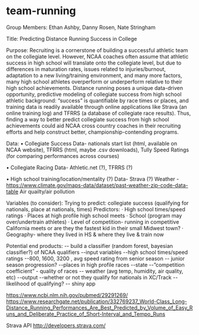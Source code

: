 # team-running

Group Members: Ethan Ashby, Danny Rosen, Nate Stringham
 
Title: Predicting Distance Running Success in College
 
Purpose: Recruiting is a cornerstone of building a successful athletic team on the collegiate level. However, NCAA coaches often assume that athletic success in high school will translate onto the collegiate level, but due to differences in maturation rates, issues related to injuries/burnout, adaptation to a new living/training environment, and many more factors, many high school athletes overperform or underperform relative to their high school achievements. Distance running poses a unique data-driven opportunity, predictive modeling of collegiate success from high school athletic background: “success” is quantifiable by race times or places, and training data is readily available through online applications like Strava (an online training log) and TFRRS (a database of collegiate race results). Thus, finding a way to better predict collegiate success from high school achievements could aid NCAA cross country coaches in their recruiting efforts and help construct better, championship-contending programs. 

Data:
• Collegiate Success Data- nationals start list (html, available on NCAA website), TFRRS (html, maybe .csv downloads), Tully Speed Ratings (for comparing performances across courses)

• Collegiate Racing Data- Athletic.net (?), TFRRS (?)

• High school training/location/mentality (?) Data- Strava (?)
Weather - https://www.climate.gov/maps-data/dataset/past-weather-zip-code-data-table
Air quailty/air pollution

Variables (to consider):
Trying to predict: collegiate success (qualifying for nationals, place at nationals, times)
Predictors:
·      High school times/speed ratings
·      Places at high profile high school meets
·      School (program may over/undertrain athletes)
·      Level of competition- running in competitive California meets or are they the fastest kid in their small Midwest town?
·      Geography- where they lived in HS & where they live & train now
 
Potential end products:
 	-- build a classifier (random forest, bayesian classifier?) of NCAA qualifiers
		--input variables 
			--high school times/speed ratings
				--800, 1600, 3200 , avg speed rating from senior season
				-- junior season progression?
			--places in high profile races
			--state 
			--”competition coefficient” - quality of races
			-- weather (avg temp, humidity, air quality, etc)
		--output
			--whether or not they qualify for nationals in XC/Track
			--likelihood of qualifying?
	-- shiny app 
			

https://www.ncbi.nlm.nih.gov/pubmed/29291269/
https://www.researchgate.net/publication/332769237_World-Class_Long-Distance_Running_Performances_Are_Best_Predicted_by_Volume_of_Easy_Runs_and_Deliberate_Practice_of_Short-Interval_and_Tempo_Runs
 
Strava API
http://developers.strava.com/
 

